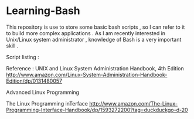 # Learning-Bash


This repository is use to store some basic bash scripts , so I can refer to it to build more complex applications . As I am recently interested in Unix/Linux system administrator , knowledge of Bash is a very important skill . 

Script listing : 


Reference :
UNIX and Linux System Administration Handbook, 4th Edition
http://www.amazon.com/Linux-System-Administration-Handbook-Edition/dp/0131480057

Advanced Linux Programming

The Linux Programming inTerface
http://www.amazon.com/The-Linux-Programming-Interface-Handbook/dp/1593272200?tag=duckduckgo-d-20

